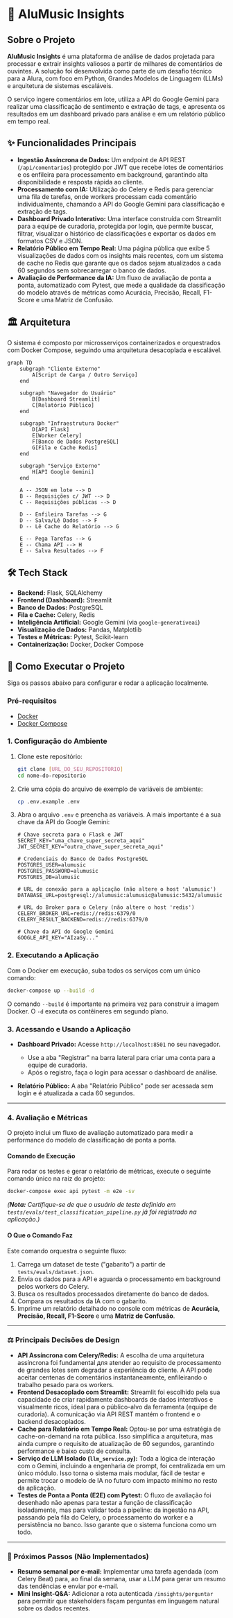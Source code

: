 # 🎵 AluMusic Insights

## Sobre o Projeto

**AluMusic Insights** é uma plataforma de análise de dados projetada para processar e extrair insights valiosos a partir de milhares de comentários de ouvintes. A solução foi desenvolvida como parte de um desafio técnico para a Alura, com foco em Python, Grandes Modelos de Linguagem (LLMs) e arquitetura de sistemas escaláveis.

O serviço ingere comentários em lote, utiliza a API do Google Gemini para realizar uma classificação de sentimento e extração de tags, e apresenta os resultados em um dashboard privado para análise e em um relatório público em tempo real.

## ✨ Funcionalidades Principais

* **Ingestão Assíncrona de Dados:** Um endpoint de API REST (`/api/comentarios`) protegido por JWT que recebe lotes de comentários e os enfileira para processamento em background, garantindo alta disponibilidade e resposta rápida ao cliente.
* **Processamento com IA:** Utilização do Celery e Redis para gerenciar uma fila de tarefas, onde workers processam cada comentário individualmente, chamando a API do Google Gemini para classificação e extração de tags.
* **Dashboard Privado Interativo:** Uma interface construída com Streamlit para a equipe de curadoria, protegida por login, que permite buscar, filtrar, visualizar o histórico de classificações e exportar os dados em formatos CSV e JSON.
* **Relatório Público em Tempo Real:** Uma página pública que exibe 5 visualizações de dados com os insights mais recentes, com um sistema de cache no Redis que garante que os dados sejam atualizados a cada 60 segundos sem sobrecarregar o banco de dados.
* **Avaliação de Performance da IA:** Um fluxo de avaliação de ponta a ponta, automatizado com Pytest, que mede a qualidade da classificação do modelo através de métricas como Acurácia, Precisão, Recall, F1-Score e uma Matriz de Confusão.

## 🏛️ Arquitetura

O sistema é composto por microsserviços containerizados e orquestrados com Docker Compose, seguindo uma arquitetura desacoplada e escalável.

```mermaid
graph TD
    subgraph "Cliente Externo"
        A[Script de Carga / Outro Serviço]
    end

    subgraph "Navegador do Usuário"
        B[Dashboard Streamlit]
        C[Relatório Público]
    end

    subgraph "Infraestrutura Docker"
        D[API Flask]
        E[Worker Celery]
        F[Banco de Dados PostgreSQL]
        G[Fila e Cache Redis]
    end

    subgraph "Serviço Externo"
        H[API Google Gemini]
    end

    A -- JSON em lote --> D
    B -- Requisições c/ JWT --> D
    C -- Requisições públicas --> D

    D -- Enfileira Tarefas --> G
    D -- Salva/Lê Dados --> F
    D -- Lê Cache do Relatório --> G

    E -- Pega Tarefas --> G
    E -- Chama API --> H
    E -- Salva Resultados --> F
```

## 🛠️ Tech Stack

* **Backend:** Flask, SQLAlchemy
* **Frontend (Dashboard):** Streamlit
* **Banco de Dados:** PostgreSQL
* **Fila e Cache:** Celery, Redis
* **Inteligência Artificial:** Google Gemini (via `google-generativeai`)
* **Visualização de Dados:** Pandas, Matplotlib
* **Testes e Métricas:** Pytest, Scikit-learn
* **Containerização:** Docker, Docker Compose

## 🚀 Como Executar o Projeto

Siga os passos abaixo para configurar e rodar a aplicação localmente.

### Pré-requisitos

* [Docker](https://www.docker.com/get-started)
* [Docker Compose](https://docs.docker.com/compose/install/)

### 1. Configuração do Ambiente

1.  Clone este repositório:
    ```bash
    git clone [URL_DO_SEU_REPOSITORIO]
    cd nome-do-repositorio
    ```

2.  Crie uma cópia do arquivo de exemplo de variáveis de ambiente:
    ```bash
    cp .env.example .env
    ```

3.  Abra o arquivo `.env` e preencha as variáveis. A mais importante é a sua chave da API do Google Gemini:
    ```env
    # Chave secreta para o Flask e JWT
    SECRET_KEY="uma_chave_super_secreta_aqui"
    JWT_SECRET_KEY="outra_chave_super_secreta_aqui"

    # Credenciais do Banco de Dados PostgreSQL
    POSTGRES_USER=alumusic
    POSTGRES_PASSWORD=alumusic
    POSTGRES_DB=alumusic

    # URL de conexão para a aplicação (não altere o host 'alumusic')
    DATABASE_URL=postgresql://alumusic:alumusic@alumusic:5432/alumusic

    # URL do Broker para o Celery (não altere o host 'redis')
    CELERY_BROKER_URL=redis://redis:6379/0
    CELERY_RESULT_BACKEND=redis://redis:6379/0

    # Chave da API do Google Gemini
    GOOGLE_API_KEY="AIzaSy..."
    ```

### 2. Executando a Aplicação

Com o Docker em execução, suba todos os serviços com um único comando:
```bash
docker-compose up --build -d
```
O comando `--build` é importante na primeira vez para construir a imagem Docker. O `-d` executa os contêineres em segundo plano.

### 3. Acessando e Usando a Aplicação

* **Dashboard Privado:** Acesse `http://localhost:8501` no seu navegador.
    * Use a aba "Registrar" na barra lateral para criar uma conta para a equipe de curadoria.
    * Após o registro, faça o login para acessar o dashboard de análise.

* **Relatório Público:** A aba "Relatório Público" pode ser acessada sem login e é atualizada a cada 60 segundos.

---
### 4. Avaliação e Métricas

O projeto inclui um fluxo de avaliação automatizado para medir a performance do modelo de classificação de ponta a ponta.

#### Comando de Execução

Para rodar os testes e gerar o relatório de métricas, execute o seguinte comando único na raiz do projeto:
```bash
docker-compose exec api pytest -m e2e -sv
```
*(**Nota:** Certifique-se de que o usuário de teste definido em `tests/evals/test_classification_pipeline.py` já foi registrado na aplicação.)*

#### O Que o Comando Faz

Este comando orquestra o seguinte fluxo:
1.  Carrega um dataset de teste ("gabarito") a partir de `tests/evals/dataset.json`.
2.  Envia os dados para a API e aguarda o processamento em background pelos workers do Celery.
3.  Busca os resultados processados diretamente do banco de dados.
4.  Compara os resultados da IA com o gabarito.
5.  Imprime um relatório detalhado no console com métricas de **Acurácia, Precisão, Recall, F1-Score** e uma **Matriz de Confusão**.

---
### ⚖️ Principais Decisões de Design

* **API Assíncrona com Celery/Redis:** A escolha de uma arquitetura assíncrona foi fundamental для atender ao requisito de processamento de grandes lotes sem degradar a experiência do cliente. A API pode aceitar centenas de comentários instantaneamente, enfileirando o trabalho pesado para os workers.
* **Frontend Desacoplado com Streamlit:** Streamlit foi escolhido pela sua capacidade de criar rapidamente dashboards de dados interativos e visualmente ricos, ideal para o público-alvo da ferramenta (equipe de curadoria). A comunicação via API REST mantém o frontend e o backend desacoplados.
* **Cache para Relatório em Tempo Real:** Optou-se por uma estratégia de cache-on-demand na rota pública. Isso simplifica a arquitetura, mas ainda cumpre o requisito de atualização de 60 segundos, garantindo performance e baixo custo de consulta.
* **Serviço de LLM Isolado (`llm_service.py`):** Toda a lógica de interação com o Gemini, incluindo a engenharia de prompt, foi centralizada em um único módulo. Isso torna o sistema mais modular, fácil de testar e permite trocar o modelo de IA no futuro com impacto mínimo no resto da aplicação.
* **Testes de Ponta a Ponta (E2E) com Pytest:** O fluxo de avaliação foi desenhado não apenas para testar a função de classificação isoladamente, mas para validar toda a pipeline: da ingestão na API, passando pela fila do Celery, o processamento do worker e a persistência no banco. Isso garante que o sistema funciona como um todo.

---
### 🔮 Próximos Passos (Não Implementados)

* **Resumo semanal por e-mail:** Implementar uma tarefa agendada (com Celery Beat) para, ao final da semana, usar a LLM para gerar um resumo das tendências e enviar por e-mail.
* **Mini Insight-Q&A:** Adicionar a rota autenticada `/insights/perguntar` para permitir que stakeholders façam perguntas em linguagem natural sobre os dados recentes.
